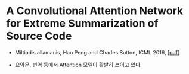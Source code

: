 # A Convolutional Attention Network for Extreme Summarization of Source Code
- Miltiadis allamanis, Hao Peng and Charles Sutton, ICML 2016, [[pdf]](http://proceedings.mlr.press/v48/allamanis16.pdf)

- 요약문, 번역 등에서 Attention 모델이 활발히 쓰이고 있다.
